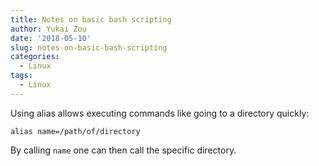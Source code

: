 ```yaml
---
title: Notes on basic bash scripting
author: Yukai Zou
date: '2018-05-10'
slug: notes-on-basic-bash-scripting
categories:
  - Linux
tags:
  - Linux
---
```


Using alias allows executing commands like going to a directory quickly:

`alias name=/path/of/directory`

By calling `name` one can then call the specific directory.
